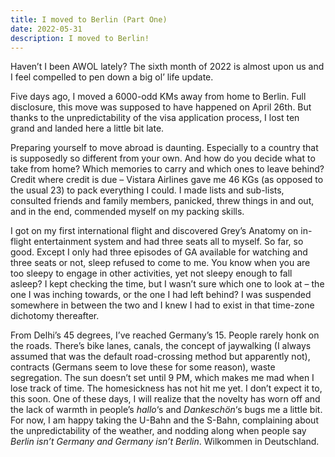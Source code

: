 ```yaml
---
title: I moved to Berlin (Part One)
date: 2022-05-31
description: I moved to Berlin!
---
```


Haven’t I been AWOL lately? The sixth month of 2022 is almost upon us and I feel compelled to pen down a big ol’ life update.

Five days ago, I moved a 6000-odd KMs away from home to Berlin. Full disclosure, this move was supposed to have happened on April 26th. But thanks to the unpredictability of the visa application process, I lost ten grand and landed here a little bit late.

Preparing yourself to move abroad is daunting. Especially to a country that is supposedly so different from your own. And how do you decide what to take from home? Which memories to carry and which ones to leave behind? Credit where credit is due – Vistara Airlines gave me 46 KGs (as opposed to the usual 23) to pack everything I could. I made lists and sub-lists, consulted friends and family members, panicked, threw things in and out, and in the end, commended myself on my packing skills.

I got on my first international flight and discovered Grey’s Anatomy on in-flight entertainment system and had three seats all to myself. So far, so good. Except I only had three episodes of GA available for watching and three seats or not, sleep refused to come to me. You know when you are too sleepy to engage in other activities, yet not sleepy enough to fall asleep? I kept checking the time, but I wasn’t sure which one to look at – the one I was inching towards, or the one I had left behind? I was suspended somewhere in between the two and I knew I had to exist in that time-zone dichotomy thereafter.

From Delhi’s 45 degrees, I’ve reached Germany’s 15. People rarely honk on the roads. There’s bike lanes, canals, the concept of jaywalking (I always assumed that was the default road-crossing method but apparently not), contracts (Germans seem to love these for some reason), waste segregation. The sun doesn’t set until 9 PM, which makes me mad when I lose track of time. The homesickness has not hit me yet. I don’t expect it to, this soon. One of these days, I will realize that the novelty has worn off and the lack of warmth in people’s *hallo*‘s and *Dankeschön*‘s bugs me a little bit. For now, I am happy taking the U-Bahn and the S-Bahn, complaining about the unpredictability of the weather, and nodding along when people say *Berlin isn’t Germany and Germany isn’t Berlin*. Wilkommen in Deutschland.